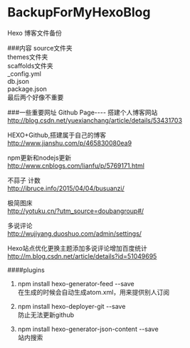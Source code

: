 # BackupForMyHexoBlog

Hexo 博客文件备份

###内容
source文件夹  
themes文件夹  
scaffolds文件夹  
_config.yml  
db.json  
package.json  
最后两个好像不重要  

###一些重要网址
Github Page---- 搭建个人博客网站   
http://blog.csdn.net/yuexianchang/article/details/53431703

HEXO+Github,搭建属于自己的博客  
http://www.jianshu.com/p/465830080ea9

npm更新和nodejs更新  
http://www.cnblogs.com/lianfu/p/5769171.html

不蒜子 计数  
http://ibruce.info/2015/04/04/busuanzi/

极简图床  
http://yotuku.cn/?utm_source=doubangroup#/

多说评论  
http://wujiyang.duoshuo.com/admin/settings/

Hexo站点优化更换主题添加多说评论增加百度统计  
http://m.blog.csdn.net/article/details?id=51049695

####plugins 
1. npm install hexo-generator-feed --save  
在生成的时候会自动生成atom.xml，用来提供别人订阅

2. npm install hexo-deployer-git --save   
防止无法更新github   

3. npm install hexo-generator-json-content --save     
站内搜索
